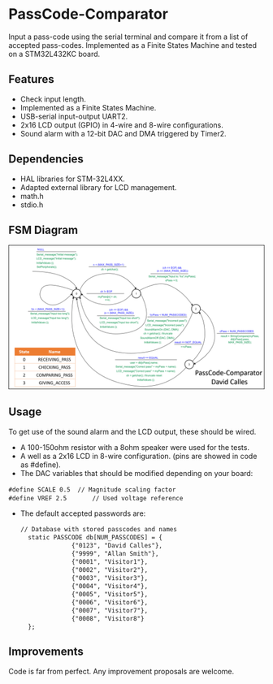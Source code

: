 
# PassCode-Comparator
Input a pass-code using the serial terminal and compare it from a list of accepted pass-codes. Implemented as a Finite States Machine and tested on a STM32L432KC board.

## Features 
- Check input length.
- Implemented as a Finite States Machine.
- USB-serial input-output UART2.
- 2x16 LCD output (GPIO) in 4-wire and 8-wire configurations.
- Sound alarm with a 12-bit DAC and DMA triggered by Timer2.

## Dependencies
- HAL libraries for STM-32L4XX.
- Adapted external library for LCD management.
- math.h
- stdio.h

## FSM Diagram

![FSM Diagram](https://github.com/DavidCalles/PassCode-Comparator/blob/main/FSM_Diagram.png)

## Usage
To get use of the sound alarm and the LCD output, these should be wired. 
- A 100-150ohm resistor with a 8ohm speaker were used for the tests.
- A well as a 2x16 LCD in 8-wire configuration. (pins are showed in code as #define).
- The DAC variables that should be modified depending on your board:

`#define SCALE 0.5	// Magnitude scaling factor`  
`#define VREF 2.5	    // Used voltage reference`
 
- The default accepted passwords are:

      // Database with stored passcodes and names
    	static PASSCODE db[NUM_PASSCODES] = {
	    			{"0123", "David Calles"},
	    			{"9999", "Allan Smith"},
	    			{"0001", "Visitor1"},
	    			{"0002", "Visitor2"},
	    			{"0003", "Visitor3"},
	    			{"0004", "Visitor4"},
	    			{"0005", "Visitor5"},
	    			{"0006", "Visitor6"},
					{"0007", "Visitor7"},
	    			{"0008", "Visitor8"}
    	};


## Improvements
 Code is far from perfect. 
 Any improvement proposals are welcome.

